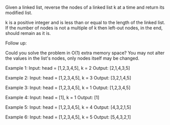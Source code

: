 Given a linked list, reverse the nodes of a linked list k at a time and return its modified list.

k is a positive integer and is less than or equal to the length of the linked list. If the number of nodes is not a multiple of k then left-out nodes, in the end, should remain as it is.

Follow up:

Could you solve the problem in O(1) extra memory space?
You may not alter the values in the list's nodes, only nodes itself may be changed.

Example 1:
Input: head = [1,2,3,4,5], k = 2
Output: [2,1,4,3,5]

Example 2:
Input: head = [1,2,3,4,5], k = 3
Output: [3,2,1,4,5]

Example 3:
Input: head = [1,2,3,4,5], k = 1
Output: [1,2,3,4,5]

Example 4:
Input: head = [1], k = 1
Output: [1]

Example 5:
Input: head = [1,2,3,4,5], k = 4
Output: [4,3,2,1,5]

Example 6:
Input: head = [1,2,3,4,5], k = 5
Output: [5,4,3,2,1]
